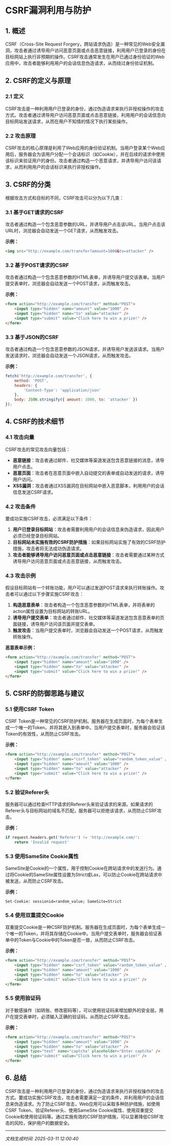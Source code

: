 # CSRF漏洞利用与防护

## 1. 概述

CSRF（Cross-Site Request Forgery，跨站请求伪造）是一种常见的Web安全漏洞，攻击者通过诱导用户访问恶意页面或点击恶意链接，利用用户已登录的身份在目标网站上执行非预期的操作。CSRF攻击通常发生在用户已通过身份验证的Web应用中，攻击者能够利用用户的会话信息伪造请求，从而绕过身份验证机制。

## 2. CSRF的定义与原理

### 2.1 定义

CSRF攻击是一种利用用户已登录的身份，通过伪造请求来执行非授权操作的攻击方式。攻击者通过诱导用户访问恶意页面或点击恶意链接，利用用户的会话信息向目标网站发送请求，从而在用户不知情的情况下执行某些操作。

### 2.2 攻击原理

CSRF攻击的核心原理是利用了Web应用的身份验证机制。当用户登录某个Web应用后，服务器会为该用户分配一个会话标识（如Cookie），并在后续的请求中使用该标识来验证用户的身份。攻击者通过构造一个恶意请求，并诱导用户访问该请求，从而利用用户的会话标识来执行非授权操作。

## 3. CSRF的分类

根据攻击方式和目标的不同，CSRF攻击可以分为以下几类：

### 3.1 基于GET请求的CSRF

攻击者通过构造一个包含恶意参数的URL，并诱导用户点击该URL。当用户点击该URL时，浏览器会自动发送一个GET请求，从而触发攻击。

**示例：**
```html
<img src="http://example.com/transfer?amount=1000&to=attacker" />
```

### 3.2 基于POST请求的CSRF

攻击者通过构造一个包含恶意参数的HTML表单，并诱导用户提交该表单。当用户提交表单时，浏览器会自动发送一个POST请求，从而触发攻击。

**示例：**
```html
<form action="http://example.com/transfer" method="POST">
    <input type="hidden" name="amount" value="1000" />
    <input type="hidden" name="to" value="attacker" />
    <input type="submit" value="Click here to win a prize!" />
</form>
```

### 3.3 基于JSON的CSRF

攻击者通过构造一个包含恶意参数的JSON请求，并诱导用户发送该请求。当用户发送请求时，浏览器会自动发送一个JSON请求，从而触发攻击。

**示例：**
```javascript
fetch('http://example.com/transfer', {
    method: 'POST',
    headers: {
        'Content-Type': 'application/json'
    },
    body: JSON.stringify({ amount: 1000, to: 'attacker' })
});
```

## 4. CSRF的技术细节

### 4.1 攻击向量

CSRF攻击的常见攻击向量包括：

- **恶意链接**：攻击者通过邮件、社交媒体等渠道发送包含恶意链接的消息，诱导用户点击。
- **恶意页面**：攻击者在恶意页面中嵌入自动提交的表单或自动发送的请求，诱导用户访问。
- **XSS漏洞**：攻击者通过XSS漏洞在目标网站中嵌入恶意脚本，利用用户的会话信息发送CSRF请求。

### 4.2 攻击条件

要成功实施CSRF攻击，必须满足以下条件：

1. **用户已登录目标网站**：攻击者需要利用用户的会话信息来伪造请求，因此用户必须已经登录目标网站。
2. **目标网站未实施有效的CSRF防护措施**：如果目标网站实施了有效的CSRF防护措施，攻击者将无法成功伪造请求。
3. **攻击者能够诱导用户访问恶意页面或点击恶意链接**：攻击者需要通过某种方式诱导用户访问恶意页面或点击恶意链接，从而触发攻击。

### 4.3 攻击示例

假设目标网站有一个转账功能，用户可以通过发送POST请求来执行转账操作。攻击者可以通过以下步骤实施CSRF攻击：

1. **构造恶意表单**：攻击者构造一个包含恶意参数的HTML表单，并将表单的action属性设置为目标网站的转账URL。
2. **诱导用户提交表单**：攻击者通过邮件、社交媒体等渠道发送包含恶意表单的页面链接，诱导用户访问该页面并提交表单。
3. **触发攻击**：当用户提交表单时，浏览器会自动发送一个POST请求，从而触发转账操作。

**恶意表单示例：**
```html
<form action="http://example.com/transfer" method="POST">
    <input type="hidden" name="amount" value="1000" />
    <input type="hidden" name="to" value="attacker" />
    <input type="submit" value="Click here to win a prize!" />
</form>
```

## 5. CSRF的防御思路与建议

### 5.1 使用CSRF Token

CSRF Token是一种常见的CSRF防护机制。服务器在生成页面时，为每个表单生成一个唯一的Token，并将其嵌入到表单中。当用户提交表单时，服务器会验证该Token的有效性，从而防止CSRF攻击。

**示例：**
```html
<form action="http://example.com/transfer" method="POST">
    <input type="hidden" name="csrf_token" value="random_token_value" />
    <input type="hidden" name="amount" value="1000" />
    <input type="hidden" name="to" value="attacker" />
    <input type="submit" value="Click here to win a prize!" />
</form>
```

### 5.2 验证Referer头

服务器可以通过检查HTTP请求的Referer头来验证请求的来源。如果请求的Referer头与目标网站的域名不匹配，服务器可以拒绝该请求，从而防止CSRF攻击。

**示例：**
```python
if request.headers.get('Referer') != 'http://example.com/':
    return 'Invalid request'
```

### 5.3 使用SameSite Cookie属性

SameSite是Cookie的一个属性，用于控制Cookie在跨站请求中的发送行为。通过将Cookie的SameSite属性设置为Strict或Lax，可以防止Cookie在跨站请求中被发送，从而防止CSRF攻击。

**示例：**
```http
Set-Cookie: sessionid=random_value; SameSite=Strict
```

### 5.4 使用双重提交Cookie

双重提交Cookie是一种CSRF防护机制。服务器在生成页面时，为每个表单生成一个唯一的Token，并将其存储在Cookie中。当用户提交表单时，服务器会验证表单中的Token与Cookie中的Token是否一致，从而防止CSRF攻击。

**示例：**
```html
<form action="http://example.com/transfer" method="POST">
    <input type="hidden" name="csrf_token" value="random_token_value" />
    <input type="hidden" name="amount" value="1000" />
    <input type="hidden" name="to" value="attacker" />
    <input type="submit" value="Click here to win a prize!" />
</form>
```

### 5.5 使用验证码

对于敏感操作（如转账、修改密码等），可以使用验证码来增加额外的安全层。用户在提交表单时，必须输入正确的验证码，从而防止CSRF攻击。

**示例：**
```html
<form action="http://example.com/transfer" method="POST">
    <input type="hidden" name="amount" value="1000" />
    <input type="hidden" name="to" value="attacker" />
    <input type="text" name="captcha" placeholder="Enter captcha" />
    <input type="submit" value="Click here to win a prize!" />
</form>
```

## 6. 总结

CSRF攻击是一种利用用户已登录的身份，通过伪造请求来执行非授权操作的攻击方式。要成功实施CSRF攻击，攻击者需要满足一定的条件，并利用用户的会话信息来伪造请求。为了防止CSRF攻击，Web应用可以采取多种防护措施，如使用CSRF Token、验证Referer头、使用SameSite Cookie属性、使用双重提交Cookie和使用验证码等。通过实施有效的CSRF防护措施，可以显著降低CSRF攻击的风险，保护用户的数据安全。

---

*文档生成时间: 2025-03-11 12:00:40*
